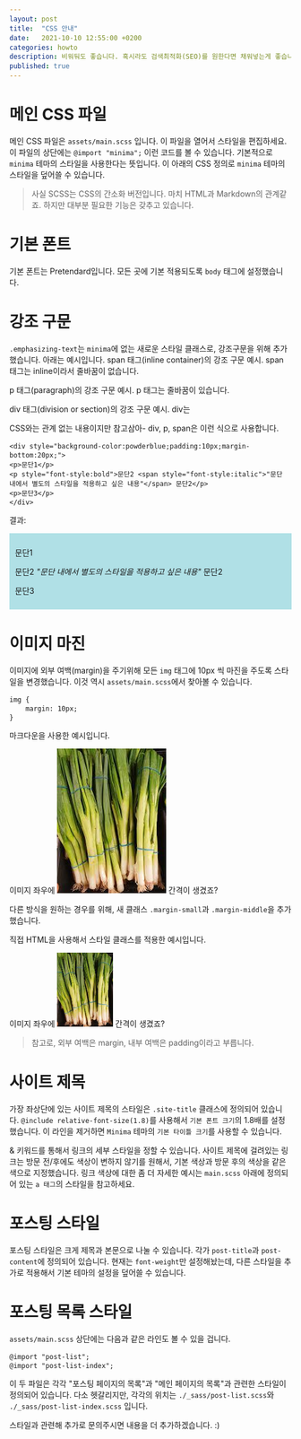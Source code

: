 ```yaml
---
layout: post
title:  "CSS 안내"
date:   2021-10-10 12:55:00 +0200
categories: howto
description: 비워둬도 좋습니다. 혹시라도 검색최적화(SEO)를 원한다면 채워넣는게 좋습니다.
published: true
---
```


# 메인 CSS 파일
메인 CSS 파일은 `assets/main.scss` 입니다. 이 파일을 열어서 스타일을 편집하세요. 이 파일의 상단에는 `@import "minima";` 이런 코드를 볼 수 있습니다. 기본적으로 `minima` 테마의 스타일을 사용한다는 뜻입니다. 이 아래의 CSS 정의로 `minima` 테마의 스타일을 덮어쓸 수 있습니다.
> 사실 SCSS는 CSS의 간소화 버전입니다. 마치 HTML과 Markdown의 관계같죠. 하지만 대부분 필요한 기능은 갖추고 있습니다.

# 기본 폰트
기본 폰트는 Pretendard입니다. 모든 곳에 기본 적용되도록 `body` 태그에 설정했습니다.

# 강조 구문
`.emphasizing-text`는 `minima`에 없는 새로운 스타일 클래스로, 강조구문을 위해 추가했습니다. 아래는 예시입니다.
<span class='emphasizing-text'>span 태그(inline container)의 강조 구문 예시. span 태그는 inline이라서 줄바꿈이 없습니다.</span>
<p class='emphasizing-text'>p 태그(paragraph)의 강조 구문 예시. p 태그는 줄바꿈이 있습니다.</p>
<div class='emphasizing-text'>div 태그(division or section)의 강조 구문 예시. div는 </div>
<p/>
CSS와는 관계 없는 내용이지만 참고삼아- div, p, span은 이런 식으로 사용합니다.

    <div style="background-color:powderblue;padding:10px;margin-bottom:20px;">
    <p>문단1</p>
    <p style="font-style:bold">문단2 <span style="font-style:italic">"문단 내에서 별도의 스타일을 적용하고 싶은 내용"</span> 문단2</p>
    <p>문단3</p>
    </div>

결과:
<div style="background-color:powderblue;padding:10px;margin-bottom:20px;">
<p>문단1</p>
<p style="font-style:bold">문단2 <span style="font-style:italic">"문단 내에서 별도의 스타일을 적용하고 싶은 내용"</span> 문단2</p>
<p>문단3</p>
</div>

# 이미지 마진
이미지에 외부 여백(margin)을 주기위해 모든 `img` 태그에 10px 씩 마진을 주도록 스타일을 변경했습니다. 이것 역시 `assets/main.scss`에서 찾아볼 수 있습니다.

    img {
        margin: 10px;
    }

마크다운을 사용한 예시입니다.

이미지 좌우에 ![파](/asset/images/pa.jpg) 간격이 생겼죠?

다른 방식을 원하는 경우를 위해, 새 클래스 `.margin-small`과 `.margin-middle`을 추가했습니다.

직접 HTML을 사용해서 스타일 클래스를 적용한 예시입니다.

이미지 좌우에 <img class="margin-middle" src="/asset/images/pa.jpg" width="100px" />
간격이 생겼죠?
> 참고로, 외부 여백은 margin, 내부 여백은 padding이라고 부릅니다.

# 사이트 제목
가장 좌상단에 있는 사이트 제목의 스타일은 `.site-title` 클래스에 정의되어 있습니다. `@include relative-font-size(1.8)`를 사용해서 `기본 폰트 크기`의 1.8배를 설정했습니다. 이 라인을 제거하면 `Minima` 테마의 `기본 타이틀 크기`를 사용할 수 있습니다.

& 키워드를 통해서 링크의 세부 스타일을 정할 수 있습니다. 사이트 제목에 걸려있는 링크는 방문 전/후에도 색상이 변하지 않기를 원해서, 기본 색상과 방문 후의 색상을 같은 색으로 지정했습니다. 링크 색상에 대한 좀 더 자세한 예시는 `main.scss` 아래에 정의되어 있는 `a 태그`의 스타일을 참고하세요.

# 포스팅 스타일
포스팅 스타일은 크게 제목과 본문으로 나눌 수 있습니다. 각가 `post-title`과 `post-content`에 정의되어 있습니다. 현재는 `font-weight`만 설정해놨는데, 다른 스타일을 추가로 적용해서 기본 테마의 설정을 덮어쓸 수 있습니다.

# 포스팅 목록 스타일
`assets/main.scss` 상단에는 다음과 같은 라인도 볼 수 있을 겁니다.

    @import "post-list";
    @import "post-list-index";

이 두 파일은 각각 "포스팅 페이지의 목록"과 "메인 페이지의 목록"과 관련한 스타일이 정의되어 있습니다. 다소 헷갈리지만, 각각의 위치는 `./_sass/post-list.scss`와 `./_sass/post-list-index.scss` 입니다.

스타일과 관련해 추가로 문의주시면 내용을 더 추가하겠습니다. :)